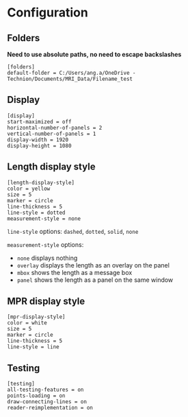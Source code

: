 # Configuration

## Folders
**Need to use absolute paths, no need to escape backslashes**

    [folders]
    default-folder = C:/Users/ang.a/OneDrive - Technion/Documents/MRI_Data/Filename_test


## Display
    [display]
    start-maximized = off
    horizontal-number-of-panels = 2
    vertical-number-of-panels = 1
    display-width = 1920
    display-height = 1080

## Length display style
    [length-display-style]
    color = yellow
    size = 5
    marker = circle
    line-thickness = 5
    line-style = dotted
    measurement-style = none

`line-style` options: `dashed`, `dotted`, `solid`, `none`

`measurement-style` options:
* `none` displays nothing
* `overlay` displays the length as an overlay on the panel
* `mbox` shows the length as a message box
* `panel` shows the length as a panel on the same window

## MPR display style
    [mpr-display-style]
    color = white
    size = 5
    marker = circle
    line-thickness = 5
    line-style = line


## Testing    
    [testing]
    all-testing-features = on
    points-loading = on
    draw-connecting-lines = on
    reader-reimplementation = on
